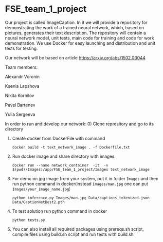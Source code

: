 # FSE_team_1_project


Our project  is called ImageCaption. In it we will provide a repository for demonstrating the work of a trained neural network, which, based on pictures, generates their text description. The repository will contain a neural network model, unit tests, main code for training and code for work demonstration. We use Docker for easy launching and distribution and unit tests for testing.

Our network will be based on article https://arxiv.org/abs/1502.03044

Team members:

Alexandr Voronin 

Ksenia Lapshova 

Nikita Kornilov 

Pavel Bartenev 

Yulia Sergeeva


In order to run and develop our network:
0) Clone represitory and go to its directory
1) Create docker from DockerFile with command
   
   `docker build -t text_network_image . -f Dockerfile.txt`

2) Run docker image and share directory with images

   `docker run --name network_container  -it  -v $(pwd)/Images:/app/FSE_team_1_project/Images text_network_image`
   
3) For demo on jpg image from your system, put it in folder `Images`  and then run python command in docker(instead `Images/man.jpg` one can put `Images/your_image_name.jpg`)
   
   `python inference.py Images/man.jpg Data/captions_tokenized.json Data/CaptionNetBest2.pth`

4) To test solution run python command in docker
   
   `python tests.py`  

5) You can also install all required packages using prereqs.sh script, compile files using build.sh script and run tests with build.sh 
   
